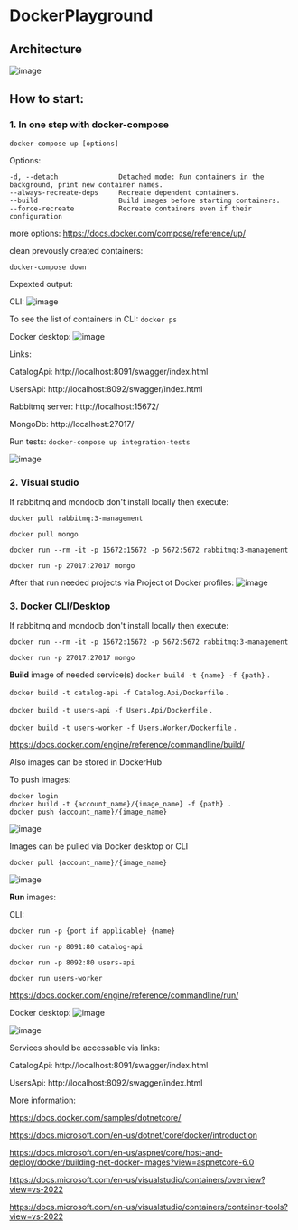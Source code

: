 # DockerPlayground

## Architecture

![image](https://user-images.githubusercontent.com/17797666/163599780-d6f75491-d68d-4fa5-9fdd-fe0619f9ea71.png)


## How to start:

### 1. In one step with docker-compose

`docker-compose up [options]` 

Options:
```
-d, --detach               Detached mode: Run containers in the background, print new container names.
--always-recreate-deps     Recreate dependent containers.
--build                    Build images before starting containers.
--force-recreate           Recreate containers even if their configuration
```

more options: https://docs.docker.com/compose/reference/up/

clean prevously created containers:

`docker-compose down`

Expexted output:

CLI:
![image](https://user-images.githubusercontent.com/17797666/163849504-cfc9894a-dd8b-41aa-90be-71126442e18d.png)

To see the list of containers in CLI: `docker ps`

Docker desktop:
![image](https://user-images.githubusercontent.com/17797666/163849332-e58c4256-889e-4f32-8d75-06ffbc13da3c.png)

Links:

CatalogApi: http://localhost:8091/swagger/index.html

UsersApi: http://localhost:8092/swagger/index.html

Rabbitmq server: http://localhost:15672/

MongoDb: http://localhost:27017/

Run tests:
`docker-compose up integration-tests`

![image](https://user-images.githubusercontent.com/17797666/168889119-d2108ecb-3cc0-434b-bb0d-d2beae5b6c30.png)


### 2. Visual studio 

If rabbitmq and mondodb don't install locally then execute:

`docker pull rabbitmq:3-management`

`docker pull mongo`

`docker run --rm -it -p 15672:15672 -p 5672:5672 rabbitmq:3-management`

`docker run -p 27017:27017 mongo`

After that run needed projects via Project ot Docker profiles:
![image](https://user-images.githubusercontent.com/17797666/163598559-127dceef-28c0-400b-9bf9-f848c676ddae.png)


### 3. Docker CLI/Desktop
 
If rabbitmq and mondodb don't install locally then execute:

`docker run --rm -it -p 15672:15672 -p 5672:5672 rabbitmq:3-management`

`docker run -p 27017:27017 mongo`

<b>Build</b> image of needed service(s) `docker build -t {name} -f {path}` .

`docker build -t catalog-api -f Catalog.Api/Dockerfile` .

`docker build -t users-api -f Users.Api/Dockerfile` .

`docker build -t users-worker -f Users.Worker/Dockerfile` .

https://docs.docker.com/engine/reference/commandline/build/

Also images can be stored in DockerHub

To push images:

```
docker login
docker build -t {account_name}/{image_name} -f {path} .
docker push {account_name}/{image_name}
```

![image](https://user-images.githubusercontent.com/17797666/164201582-27e8bf26-1637-4bf3-92ef-b7e7525bcaa3.png)

Images can be pulled via Docker desktop or CLI

`docker pull {account_name}/{image_name}`

![image](https://user-images.githubusercontent.com/17797666/164201947-f2fd77f2-e063-437b-a7c8-cb99725c24c2.png)

<b>Run</b> images:

CLI:

`docker run -p {port if applicable} {name}`

`docker run -p 8091:80 catalog-api`

`docker run -p 8092:80 users-api`

`docker run users-worker`

https://docs.docker.com/engine/reference/commandline/run/

Docker desktop:
![image](https://user-images.githubusercontent.com/17797666/163601955-626febd1-5c76-4bbe-8394-45593d6e4208.png)

![image](https://user-images.githubusercontent.com/17797666/163603244-796e594e-def2-4f4e-9231-6414b6ada162.png)

Services should be accessable via links:

CatalogApi: http://localhost:8091/swagger/index.html

UsersApi: http://localhost:8092/swagger/index.html

More information:

https://docs.docker.com/samples/dotnetcore/

https://docs.microsoft.com/en-us/dotnet/core/docker/introduction

https://docs.microsoft.com/en-us/aspnet/core/host-and-deploy/docker/building-net-docker-images?view=aspnetcore-6.0

https://docs.microsoft.com/en-us/visualstudio/containers/overview?view=vs-2022

https://docs.microsoft.com/en-us/visualstudio/containers/container-tools?view=vs-2022
